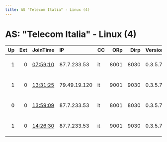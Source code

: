 ```yaml
---
title: AS "Telecom Italia" - Linux (4)
---
```


# AS: "Telecom Italia" - Linux (4)

|   Up |   Ext | JoinTime                                                                                            | IP           | CC   |   ORp |   Dirp | Version   | Contact                      | Nickname    |   eFamMembers |
|-----:|------:|:----------------------------------------------------------------------------------------------------|:-------------|:-----|------:|-------:|:----------|:-----------------------------|:------------|--------------:|
|    1 |     0 | [07:59:10](https://metrics.torproject.org/rs.html#details/EC44F29C633838897E69375287B37FDE9D88041B) | 87.7.233.53  | it   |  8001 |   8030 | 0.3.5.7   | ml dot tor dot node at gm    | MLTorNode   |             2 |
|    1 |     0 | [13:31:25](https://metrics.torproject.org/rs.html#details/1FE9F0F999FB72F4AFB0D1B9239B78E9519C11F7) | 79.49.19.120 | it   |  9001 |   9030 | 0.3.5.7   | Alessandro Ideo &lt;ideo dot | kudos       |             1 |
|    0 |     0 | [13:59:09](https://metrics.torproject.org/rs.html#details/C3E768C80A3E4B18089450A61AAF6B6B5EFEAC6C) | 87.7.233.53  | it   |  8001 |   8030 | 0.3.5.7   | ml dot tor dot node at gm    | MLTorNode   |             1 |
|    1 |     0 | [14:26:30](https://metrics.torproject.org/rs.html#details/511F66E40495E3B45EA21F0023DF714DB487257A) | 87.7.233.53  | it   |  9001 |   9030 | 0.3.5.7   | ml dot tor dot node at gm    | MLTorNode02 |             2 |
